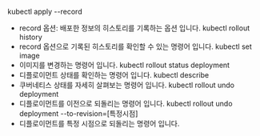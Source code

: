 kubectl apply --record
- record 옵션: 배포한 정보의 히스토리를 기록하는 옵션 입니다.
kubectl rollout history
- record 옵션으로 기록된 히스토리를 확인할 수 있는 명령어 입니다.
kubectl set image
- 이미지를 변경하는 명령어 입니다.
kubectl rollout status deployment
- 디플로이먼트 상태를 확인하는 명령어 입니다.
kubectl describe
- 쿠버네티스 상태를 자세히 살펴보는 명령어 입니다.
kubectl rollout undo deployment
- 디플로이먼트를 이전으로 되돌리는 명령어 입니다.
kubectl rollout undo deployment --to-revision=\[특정시점]
- 디플로이먼트를 특정 시점으로 되돌리는 명령어 입니다.